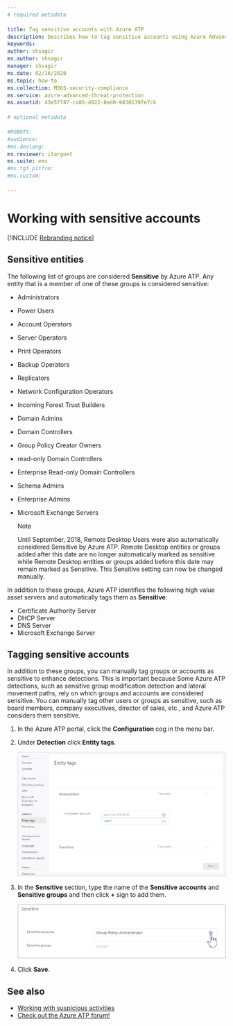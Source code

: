 ```yaml
---
# required metadata

title: Tag sensitive accounts with Azure ATP
description: Describes how to tag sensitive accounts using Azure Advanced Threat Protection (ATP)
keywords:
author: shsagir
ms.author: shsagir
manager: shsagir
ms.date: 02/16/2020
ms.topic: how-to
ms.collection: M365-security-compliance
ms.service: azure-advanced-threat-protection
ms.assetid: 43e57f87-ca85-4922-8ed0-9830139fe7cb

# optional metadata

#ROBOTS:
#audience:
#ms.devlang:
ms.reviewer: itargoet
ms.suite: ems
#ms.tgt_pltfrm:
#ms.custom:

---
```


# Working with sensitive accounts

[!INCLUDE [Rebranding notice](includes/banner.md)]

## Sensitive entities

The following list of groups are considered **Sensitive** by Azure ATP. Any entity that is a member of one of these groups is considered sensitive:

- Administrators
- Power Users
- Account Operators
- Server Operators
- Print Operators
- Backup Operators
- Replicators
- Network Configuration Operators
- Incoming Forest Trust Builders
- Domain Admins
- Domain Controllers
- Group Policy Creator Owners
- read-only Domain Controllers
- Enterprise Read-only Domain Controllers
- Schema Admins
- Enterprise Admins
- Microsoft Exchange Servers

  > [!NOTE]
  > Until September, 2018, Remote Desktop Users were also automatically considered Sensitive by Azure ATP. Remote Desktop entities or groups added after this date are no longer automatically marked as sensitive while Remote Desktop entities or groups added before this date may remain marked as Sensitive. This Sensitive setting can now be changed manually.

In addition to these groups, Azure ATP identifies the following high value asset servers and automatically tags them as **Sensitive**:

- Certificate Authority Server
- DHCP Server
- DNS Server
- Microsoft Exchange Server

## Tagging sensitive accounts

In addition to these groups, you can manually tag groups or accounts as sensitive to enhance detections. This is important because Some Azure ATP detections, such as sensitive group modification detection and lateral movement paths, rely on which groups and accounts are considered sensitive. You can manually tag other users or groups as sensitive, such as board members, company executives, director of sales, etc., and Azure ATP considers them sensitive.

1. In the Azure ATP portal, click the **Configuration** cog in the menu bar.

1. Under **Detection** click **Entity tags**.

    ![Azure ATP entity tags](media/entity-tags.png)

1. In the **Sensitive** section, type the name of the **Sensitive accounts** and **Sensitive groups** and then click **+** sign to add them.

    ![Azure ATP sensitive account sample](media/sensitive-account-sample.png)

1. Click **Save**.

## See also

- [Working with suspicious activities](working-with-suspicious-activities.md)
- [Check out the Azure ATP forum!](https://aka.ms/azureatpcommunity)
